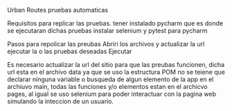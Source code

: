 Urban Routes pruebas automaticas

Requisitos para replicar las pruebas.
  tener instalado pycharm que es donde se ejecutaran dichas pruebas
  instalar selenium y pytest para pycharm

Pasos para repolicar las preubas
    Abriri los archivos y actualizar la url
    ejecutar la o las pruebas deseadas 
Ejecutar
  
Es necesario actualizar la url del sitio para que las preubas funcionen, dicha url esta en el archivo data ya que se uso la estructura POM no se teiene que declarar 
ninguna variable o busqueda de algun elemento de la app en el archiuvo main, todas las funciones y/o elementos estan en el archicvo pages, al igual se uso selenium para 
poder interactuar con la pagina web simulando la inteccion de un usuario.
